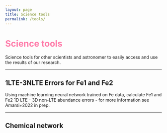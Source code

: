 ```yaml
---
layout: page
title: Science tools
permalink: /tools/
---
```

# <span style="color:#FF7BA9">Science tools</span> 


Science tools for other scientists and astronomer to easily access and use the results of our research. 


<hr style="height:1px;border:none;color:#333;background-color:#333;" />

## 1LTE-3NLTE Errors for Fe1 and Fe2

Using machine learning neural network trained on Fe data, calculate Fe1 and Fe2 1D LTE - 3D non-LTE abundance errors - for more information see Amarsi+2022 in prep.





<hr style="height:1px;border:none;color:#333;background-color:#333;" />

## Chemical network


